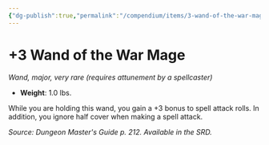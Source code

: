 ```yaml
---
{"dg-publish":true,"permalink":"/compendium/items/3-wand-of-the-war-mage/","tags":["compendium/src/5e/dmg","item/attunement/required","item/rarity/very-rare","item/tier/major","item/wondrous/wand"]}
---
```


# +3 Wand of the War Mage
*Wand, major, very rare (requires attunement by a spellcaster)*  

- **Weight**: 1.0 lbs.

While you are holding this wand, you gain a +3 bonus to spell attack rolls. In addition, you ignore half cover when making a spell attack.

*Source: Dungeon Master's Guide p. 212. Available in the SRD.*